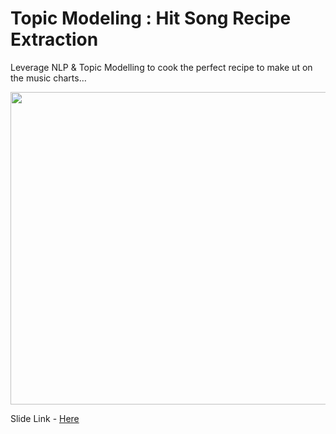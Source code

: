 # Topic Modeling : Hit Song Recipe Extraction
Leverage NLP &amp; Topic Modelling to cook the perfect recipe to make ut on the music charts…

<p align="center">
<img src="https://github.com/anubhavnehru/Topic-Modeling-Hit-Song-Recipe-Extraction/assets/32483022/2fcf8530-14bc-44ea-9c2b-1299fe8744d1" width="1000" height="500">
</p>

Slide Link - [Here](https://docs.google.com/presentation/d/1GMqjlAWCfDdc7y0y2mybQX5f6f1bDdr27xFjRIxIOlc/edit?usp=sharing)

